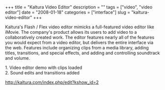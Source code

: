 +++
title = "Kaltura Video Editor"
description = ""
tags = ["video", "video editor"]
date = "2008-01-18"
categories = ["interface"]
slug = "kaltura-video-editor"
+++


<p>Kaltura's Flash / Flex video editor mimicks a full-featured video editor like iMovie. The company's product allows its users to add video to a collaboratively created work. The editor features nearly all of the features you would expect from a video editor, but delivers the entire interface via the web. Features include organizing clips from a media library, adding titles, transitions, and special effects, and adding and controlling soundtrack and volume.</p>
<div id="screens-full" class="clear"><div class="caption">1. Video editor demo with clips loaded </div><div class="fullimg clear"><a href="/media/interface/kaltura-editor-1.png" class="group" rel="group" title="1. Video editor demo with clips loaded "><img src="/media/interface/kaltura-editor-1.png" alt="" class="img-responsive"></a></div></div><div id="screens-full" class="clear"><div class="caption">2. Sound edits and transitions added</div><div class="fullimg clear"><a href="/media/interface/kaltura-editor-2.png" class="group" rel="group" title="2. Sound edits and transitions added"><img src="/media/interface/kaltura-editor-2.png" alt="" class="img-responsive"></a></div></div>        
<p><a href="http://kaltura.com/index.php/edit?kshow_id=2">http://kaltura.com/index.php/edit?kshow_id=2</a></p>

